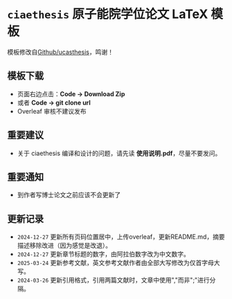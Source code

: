 # `ciaethesis` 原子能院学位论文 LaTeX 模板

模板修改自[Github/ucasthesis](https://github.com/mohuangrui/ucasthesis)，鸣谢！
## 模板下载

* 页面右边点击：**Code -> Download Zip**
* 或者 **Code -> git clone url**
* Overleaf 审核不建议发布
<!-- * [Overleaf]()(仍在审核) -->
<!-- * [Overleaf](https://github.com/mohuangrui/ucasthesis/wiki/字体配置#linuxoverleaf-系统的字体配置) -->

## 重要建议

* 关于 ciaethesis 编译和设计的问题，请先读 **使用说明.pdf**，尽量不要发问。
<!-- * 开题报告见：[ucasproposal: 中国科学院大学开题报告 LaTeX 模板](https://github.com/mohuangrui/ucasproposal)。
* 书脊制作见：[latexspine: LaTeX 书脊模板](https://github.com/mohuangrui/latexspine)。 -->

<!-- <h1 align="center">
<img width="50%" src="https://github.com/mohuangrui/mohuangrui/blob/main/gallery/ucasthesis.gif" alt="ucasthesis">
</h1> -->

<!-- ## 模板简介 -->
 
<!-- * ucasthesis 为撰写中国科学院大学**本**、**硕**、**博**学位论文和[**任意高校博后**](https://github.com/mohuangrui/ucasthesis/wiki/%E5%B8%B8%E8%A7%81%E9%97%AE%E9%A2%98#%E5%A6%82%E4%BD%95%E5%A1%AB%E5%86%99%E5%8D%9A%E5%A3%AB%E5%90%8E%E7%9A%84-frontinfotex-)报告的 LaTeX 模版。ucasthesis 提供了简单明了的**模板使用说明.pdf**。无论你是否具有 LaTeX 使用经验，都可较为轻松地使用以完成学位论文的撰写和排版。谢谢大家的测试、反馈和支持，我们一起的努力让 ucasthesis 非常荣幸地得到了国科大本科部陆晴老师、本科部学位办丁云云老师和中科院数学与系统科学研究院吴凌云研究员的支持，并得到吴凌云学长在 [CTEX](http://www.ctex.org/HomePage) 的发布。

* 考虑到许多同学可能缺乏 LaTeX 使用经验，ucasthesis 将 LaTeX 的复杂性高度封装，开放出简单的接口，以便轻易使用。同时，对用 LaTeX 撰写论文的一些主要难题，如制图、制表、文献索引等，进行了详细说明，并提供了相应的代码样本，理解了上述问题后，对于初学者而言，使用此模板撰写学位论文将不存在实质性的困难。所以，如果你是初学者，请不要直接放弃，因为同样为初学者的我，十分明白让 LaTeX 简单易用的重要性，而这正是 ucasthesis 所追求和体现的。

* 此中国科学院大学学位论文模板 ucasthesis 基于中科院数学与系统科学研究院吴凌云研究员的 CASthesis 模板发展而来。当前 ucasthesis 模板满足最新的中国科学院大学学位论文撰写要求和封面设定。兼顾操作系统：Windows、Linux、MacOS；LaTeX 编译引擎：pdflatex、xelatex、lualatex；文献编译引擎：bibtex、biber (biblatex)；文献样式：著者-出版年制（authoryear）、顺序编码制（numbers）、上标顺序编码制（super）、字符编码制（alpha）。支持中文书签、中文渲染、中文粗体显示、拷贝 PDF 中的文本到其他文本编辑器等特性（[Windows 系统 PDF 拷贝乱码的解决方案需见：字体配置](https://github.com/mohuangrui/ucasthesis/wiki/%E5%AD%97%E4%BD%93%E9%85%8D%E7%BD%AE)）。此外，对模板的文档结构进行了精心设计，撰写了编译脚本提高模板的易用性和使用效率。

* ucasthesis 的目标在于简化学位论文的撰写，利用 LaTeX 格式与内容分离的特征，模板将格式设计好后，作者可只需关注论文内容。 同时，ucasthesis 有着整洁一致的代码结构和扼要的注解，对文档的仔细阅读可为初学者提供一个学习 LaTeX 的窗口。此外，模板的架构十分注重通用性，事实上，ucasthesis 不仅是国科大学位论文模板，同时，通过少量修改即可成为使用 LaTeX 撰写中英文文章或书籍的通用模板，并为使用者的个性化设定提供了接口。 -->

## 重要通知

* 到作者写博士论文之前应该不会更新了

## 更新记录

- `2024-12-27` 更新所有页码位置居中，上传overleaf，更新README.md，摘要描述移除改进（因为感觉是改退）。
- `2024-12-27` 更新章节标题的数字，由阿拉伯数字改为中文数字。
- `2025-03-24` 更新参考文献，英文参考文献作者由全部大写修改为仅首字母大写。
- `2024-03-26` 更新引用格式，引用两篇文献时，文章中使用","而非";"进行分隔。
<!-- * `2021-09-27` [benkwoook, issue #359](https://github.com/mohuangrui/ucasthesis/issues/359)，增强 artratex.sty，提供去掉“引言”类章节的章节编号的功能。

* `2021-03-30` 更新原创性声明和使用声明页。移除英文封面声明中的 "the"。

* `2020-07-28` [Tony, issue #299](https://github.com/mohuangrui/ucasthesis/issues/299)，更新 bibtex 样式。文献样式更多讨论可见：[文献样式](https://github.com/mohuangrui/ucasthesis/wiki/%E6%96%87%E7%8C%AE%E6%A0%B7%E5%BC%8F)。

* `2020-07-22` [hushidong, zepinglee, issue #296](https://github.com/mohuangrui/ucasthesis/issues/296)，完善 biblatex 和 bibtex 样式。

* `2020-07-17` [GitatHub, hushidong, issue #296](https://github.com/mohuangrui/ucasthesis/issues/296)，更新 bibtex 国标样式 [gbt7714-bibtex-style](https://github.com/CTeX-org/gbt7714-bibtex-style) ，增加 biblatex 国标样式 [biblatex-gb7714-2015](https://github.com/hushidong/biblatex-gb7714-2015)。

* `2020-05-22` [lipcaty, issue #281](https://github.com/mohuangrui/ucasthesis/issues/281) 修复 ctex 移除 xeCJKfntef 后对 ulem 的加载。

* `2020-03-20` [zepinglee, issue #250](https://github.com/mohuangrui/ucasthesis/issues/250) 增加 LaTeX 和依赖宏包版本检测功能。

* `2020-02-11` [ck2019ML, issue #182](https://github.com/mohuangrui/ucasthesis/issues/182)、[univeryinli, issue #229](https://github.com/mohuangrui/ucasthesis/issues/229) 将 ucasthesis 在 [Overleaf](https://github.com/mohuangrui/ucasthesis/wiki/字体配置#linuxoverleaf-系统的字体配置) 发布并支持调用外部字体，详见[字体配置](https://github.com/mohuangrui/ucasthesis/wiki/字体配置)。[xiaokongkong, issue #231](https://github.com/mohuangrui/ucasthesis/issues/231)修正几个书写。

* `2020-01-09` [NineSH, issue #223](https://github.com/mohuangrui/ucasthesis/issues/223) 修复`bicaption`错误。

* `2019-12-06` 移除 commit 中的二进制文件，以极大减少 Fork 后的文件大小。

* `2019-10-12` [huiwenzhang, issue #198](https://github.com/mohuangrui/ucasthesis/issues/198) 修复`mainmatter`下`\chapter*`的页眉错误。

* `2019-10-12` [Fancy0609, muzimuzhi, issue #195](https://github.com/mohuangrui/ucasthesis/issues/195) 调整由`AutoFakeBold`控制的伪粗体加粗程度。

* `2019-10-11` [Pantrick, issue #190](https://github.com/mohuangrui/ucasthesis/issues/190) 采用 [muzimuzhi](https://github.com/muzimuzhi) 提供的方法实现`\advisor{}`和`\institute{}`的自动换行功能。

* `2019-08-01` [vectorliu, issue #183](https://github.com/mohuangrui/ucasthesis/issues/183) 修改英文模式下的`plain`选项为`scheme=plain`以消除对`Algorithm`样式的修改。

* `2019-06-15` [HaorenWang, issue #177](https://github.com/mohuangrui/ucasthesis/issues/177) 调整矢量、矩阵、张量字体样式。

* `2019-06-09` [DRjy, issue #170](https://github.com/mohuangrui/ucasthesis/issues/170) 轻微缩减目录中编号与标题的间距；[e71828, issue #174](https://github.com/mohuangrui/ucasthesis/issues/174) 轻微增加页眉中编号与标题的间距。

* `2019-05-25` [CDMA2019, issue #169](https://github.com/mohuangrui/ucasthesis/issues/169) 提供横排图表环境下页眉页脚的横排，具体使用见 [横排图表](https://github.com/mohuangrui/ucasthesis/wiki/横排图表)。

* `2019-04-24` 拓展模版兼容 [博后报告](https://github.com/mohuangrui/ucasthesis/wiki/%E5%B8%B8%E8%A7%81%E9%97%AE%E9%A2%98#%E5%A6%82%E4%BD%95%E5%A1%AB%E5%86%99%E5%8D%9A%E5%A3%AB%E5%90%8E%E7%9A%84-frontinfotex-)。修复 [gsp2014, issue #156](https://github.com/mohuangrui/ucasthesis/issues/156) 文献引用中的连字符的间断显示和上标引用中逗号下沉。

* `2019-04-19` 修复 [nihaomiao, issue #117](https://github.com/mohuangrui/ucasthesis/issues/117)`\mathbf`失效问题。

* `2019-04-16` 修复国际生需要的`plain`模式下无法改变英文章标题字体大小的问题。

* `2019-04-09` 对部分宏命令进行调整，无功能及样式上的修改。若需更新，建议参考 [更新指南](https://github.com/mohuangrui/ucasthesis/wiki/更新指南)。

* `2019-04-04` [liuy334, songchunlin, issue #134](https://github.com/mohuangrui/ucasthesis/issues/134) ，调整行距使`LaTeX`版与`Word`版的行数和每行字数相一致。

* `2019-03-28` [zssasa, allenwoods, issue #49](https://github.com/mohuangrui/ucasthesis/issues/49) ，修复`bicaption`对`longtable`的兼容性。[BowenHou, issue #133](https://github.com/mohuangrui/ucasthesis/issues/133) ，使下划线能对长标题自动换行。

* `2019-03-25` [DRjy, muzimuzhi, issue #127](https://github.com/mohuangrui/ucasthesis/issues/127) ，为`摘要`等无需在目录中显示的结构元素建立书签。[muzimuzhi, issue #130](https://github.com/mohuangrui/ucasthesis/issues/130) ，修正对`\voffset`的使用。

* `2019-03-14` [opt-gaobin, issue #121](https://github.com/mohuangrui/ucasthesis/issues/121) ，修正中文标点使下划线断掉的问题。[Guoqiang Zhang, email; weili-ict, issue #120](https://github.com/mohuangrui/ucasthesis/issues/120) ，修复`\proofname`命令对2015年及更早`LaTeX`编译器的兼容性问题。

* `2019-02-20` [opt-gaobin, issue #100](https://github.com/mohuangrui/ucasthesis/issues/100) ，增加定理、定义、证明等数学环境。[DRjy, issue #102](https://github.com/mohuangrui/ucasthesis/issues/102) ，调整`\mathcal`字体样式。[zike Liu, email] ，适当缩减目录列表的缩进。[xiaoyaoE, issue #105](https://github.com/mohuangrui/ucasthesis/issues/105) ，使数字字体和英文字体一致。完善中文版和国际版之间的中英格式切换。

* `2019-01-10` [mnpengjk, issue #57](https://github.com/mohuangrui/ucasthesis/issues/57) ，将公式编号前加点纳入模版默认，更多讨论可见：[琐屑细节](https://github.com/mohuangrui/ucasthesis/wiki/琐屑细节) 。[yunyun2019, issue #95](https://github.com/mohuangrui/ucasthesis/issues/95)，更新文献样式。[邵岳林, email] ，将附录复原为常规的排版设置，若需将附录置于参考文献后，请见：[琐屑细节](https://github.com/mohuangrui/ucasthesis/wiki/琐屑细节)。

* `2018-04-03` 根据国科大本科部陆晴老师和本科部学位办丁云云老师的复审审核建议再次修复一些样式细节问题。

* `2018-04-02` 模板进行了重大更新，修复了样式、字体、格式等许多问题。

    * 根据国科大本科部陆晴老师的建议对模版样式进行了诸多拓展和修正，并完善对本科生论文元素的兼容性。
    * 在 [ctex](https://github.com/CTeX-org/ctex-kit) 开发者的帮助下解决了如何多次调用`Times New Roman`而不导致黑体调用错误的问题。[twn1993, email]，修复默认黑体为微软雅黑而不是`SimHei`的问题。
    * 繁复折腾测试后终于找出一个在`ctex`默认黑体替换粗宋体设定环境内全局`AutoFakeBold`失效状态下折衷特定字体库不全条件下生僻字显示和系统默认字重不全条件下粗宋体显示以及不同操作系统下如何平衡上述字库自重矛盾还有根据操作系统自动调用所带有的`Times`字体的方案。
    * 设定论文封面据英文学位名如自动切换。密级据是否填写自动显示。

* `2018-03-22` 演示表标题居表上，加粗图表标注，设置长图表标题悬挂缩进（由于`bicaption`宏包无法正确接受`caption`宏包的`margin`选项，图表中英标题第一行无法正确同步缩进，从而放弃第一行的缩进），强调多图中子图标题的规范使用，通过摘要和符号列表演示标题不在目录中显示却仍在页眉中显示。[赵永明, email]，设置双语图表标题和`bicaption`不在图形列表和表格列表中显示英文标题。

* `2018-03-21` [zhanglinbo, issue #42](https://github.com/mohuangrui/ucasthesis/issues/42) ，使用 [xiaoyao9933](https://github.com/xiaoyao9933/UCASthesis) 制作的`ucas_logo.pdf`使学校`logo`放大不失真。[Starsky Wong, issue #41](https://github.com/mohuangrui/ucasthesis/issues/41) ，设置标题英文设为`Times New Roman`。[will0n, issue #29](https://github.com/mohuangrui/ucasthesis/issues/29) ，[Man-Ting-Fang, issue #26](https://github.com/mohuangrui/ucasthesis/issues/26) ，[diyiliaoya, issue #12](https://github.com/mohuangrui/ucasthesis/issues/12) ，和 [赵永明, email] ，矫正一些格式细节问题。[tangjie1992, issue #30](https://github.com/mohuangrui/ucasthesis/issues/30) ，配置算法环境。

* `2018-02-04` 在 [ctex](https://github.com/CTeX-org/ctex-kit) 开发者的帮助下修复误用字体命令导致的粗宋体异常。然后，将模板兼容性进一步扩展为兼容操作系统`Windows`，`Linux`，`MacOS`和`LaTeX `编译引擎`pdflatex`，`xelatex`，`lualatex`。移除`microtype`宏包以提高编译效率。

* `2018-01-28` 基于国科大`2018`新版论文规范进行了重大修改，采用新的封面、声明、页眉页脚样式。展示标题中使用数学公式。

* `2017-05-14` [赵永明, email] ，增加`\citepns{}`和`\citetns{}`命令提供上标引用下混合非上标引用的需求。[臧光明, email] ，添加设定论文为`thesis`或`dissertation`的命令。
 -->

